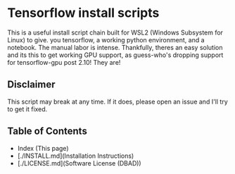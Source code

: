 # Tensorflow install scripts

This is a useful install script chain built for WSL2 (Windows Subsystem for Linux) to give.
you tensorflow, a working python environment, and a notebook.  The manual labor is intense.  Thankfully, theres an easy solution and its this to get working GPU support, as guess-who's dropping support for tensorflow-gpu post 2.10!  They are!

## Disclaimer

This script may break at any time.  If it does, please open an issue and I'll try to get it fixed.

## Table of Contents

* Index (This page)
* [./INSTALL.md](Installation Instructions)
* [./LICENSE.md](Software License (DBAD))
